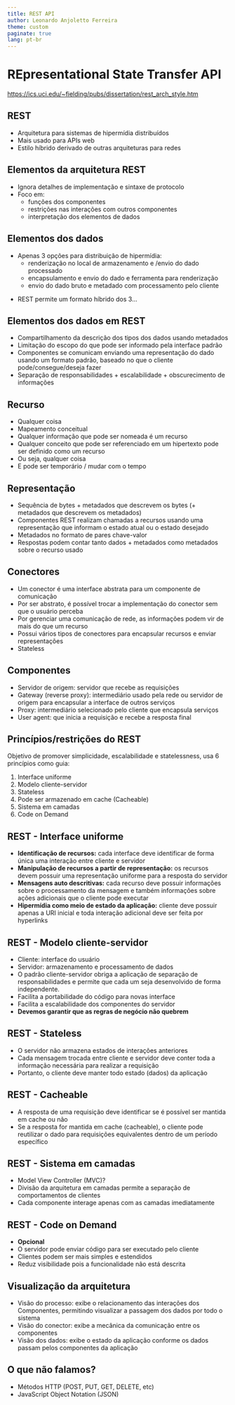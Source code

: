 ```yaml
---
title: REST API
author: Leonardo Anjoletto Ferreira
theme: custom
paginate: true
lang: pt-br
---
```

<!-- headingDivider: 2 -->

<!--
_header: CC7261 - Sistemas Distribuídos
_footer: Leonardo Anjoletto Ferreira
_paginate: skip
-->

# **RE**presentational **S**tate **T**ransfer API

https://ics.uci.edu/~fielding/pubs/dissertation/rest_arch_style.htm

## REST

- Arquitetura para sistemas de hipermídia distribuídos
- Mais usado para APIs web
- Estilo híbrido derivado de outras arquiteturas para redes

## Elementos da arquitetura REST

- Ignora detalhes de implementação e sintaxe de protocolo
- Foco em:
    - funções dos componentes
    - restrições nas interações com outros componentes
    - interpretação dos elementos de dados

## Elementos dos dados

- Apenas 3 opções para distribuição de hipermídia:
    - renderização no local de armazenamento e /envio do dado processado
    - encapsulamento e envio do dado e ferramenta para renderização
    - envio do dado bruto e metadado com processamento pelo cliente

* REST permite um formato híbrido dos 3...

## Elementos dos dados em REST

- Compartilhamento da descrição dos tipos dos dados usando metadados
- Limitação do escopo do que pode ser informado pela interface padrão
- Componentes se comunicam enviando uma representação do dado usando um formato padrão, baseado no que o cliente pode/consegue/deseja fazer
- Separação de responsabilidades + escalabilidade + obscurecimento de informações

## Recurso

* Qualquer coisa
* Mapeamento conceitual
* Qualquer informação que pode ser nomeada é um recurso
* Qualquer conceito que pode ser referenciado em um hipertexto pode ser definido como um recurso
* Ou seja, qualquer coisa
* E pode ser temporário / mudar com o tempo

## Representação

- Sequência de bytes + metadados que descrevem os bytes (+ metadados que descrevem os metadados)
- Componentes REST realizam chamadas a recursos usando uma representação que informam o estado atual ou o estado desejado
- Metadados no formato de pares chave-valor
- Respostas podem contar tanto dados + metadados como metadados sobre o recurso usado

## Conectores

- Um conector é uma interface abstrata  para um componente de comunicação
- Por ser abstrato, é possível trocar a implementação do conector sem que o usuário perceba
- Por gerenciar uma comunicação de rede, as informações podem vir de mais do que um recurso
- Possui vários tipos de conectores para encapsular recursos e enviar representações
- Stateless


## Componentes

- Servidor de origem: servidor que recebe as requisições
- Gateway (reverse proxy): intermediário usado pela rede ou servidor de origem para encapsular a interface de outros serviços
- Proxy: intermediário selecionado pelo cliente que encapsula serviços
- User agent: que inicia a requisição e recebe a resposta final

## Princípios/restrições do REST

Objetivo de promover simplicidade, escalabilidade e statelessness, usa 6 princípios como guia:
1. Interface uniforme
2. Modelo cliente-servidor
3. Stateless
4. Pode ser armazenado em cache (Cacheable)
5. Sistema em camadas
6. Code on Demand

## REST - Interface uniforme

- **Identificação de recursos:** cada interface deve identificar de forma única uma interação entre cliente e servidor
- **Manipulação de recursos a partir de representação:** os recursos devem possuir uma representação uniforme para a resposta do servidor
- **Mensagens auto descritivas:** cada recurso deve possuir informações sobre o processamento da mensagem e também informações sobre ações adicionais que o cliente pode executar
- **Hipermídia como meio de estado da aplicação:** cliente deve possuir apenas a URI inicial e toda interação adicional deve ser feita por hyperlinks

## REST - Modelo cliente-servidor

- Cliente: interface do usuário
- Servidor: armazenamento e processamento de dados
- O padrão cliente-servidor obriga a aplicação de separação de responsabilidades e permite que cada um seja desenvolvido de forma independente.
- Facilita a portabilidade do código para novas interface
- Facilita a escalabilidade dos componentes do servidor
- **Devemos garantir que as regras de negócio não quebrem**

## REST - Stateless

- O servidor não armazena estados de interações anteriores
- Cada mensagem trocada entre cliente e servidor deve conter toda a informação necessária para realizar a requisição
- Portanto, o cliente deve manter todo estado (dados) da aplicação

## REST - Cacheable

- A resposta de uma requisição deve identificar se é possível ser mantida em cache ou não
- Se a resposta for mantida em cache (cacheable), o cliente pode reutilizar o dado para requisições equivalentes dentro de um período específico


## REST - Sistema em camadas

- Model View Controller (MVC)?
- Divisão da arquitetura em camadas permite a separação de comportamentos de clientes
- Cada componente interage apenas com as camadas imediatamente

## REST - Code on Demand

- **Opcional**
- O servidor pode enviar código para ser executado pelo cliente
- Clientes podem ser mais simples e estendidos
- Reduz visibilidade pois a funcionalidade não está descrita

## Visualização da arquitetura

- Visão do processo: exibe o relacionamento das interações dos Componentes, permitindo visualizar a passagem dos dados por todo o sistema
- Visão do conector: exibe a mecânica da comunicação entre os componentes
- Visão dos dados: exibe o estado da aplicação conforme os dados passam pelos componentes da aplicação

## O que não falamos?

- Métodos HTTP (POST, PUT, GET, DELETE, etc)
- JavaScript Object Notation (JSON)
